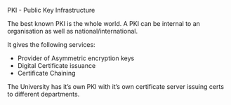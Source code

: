 PKI - Public Key Infrastructure

The best known PKI is the whole world.
A PKI can be internal to an organisation as well as national/international.

It gives the following services:
- Provider of Asymmetric encryption keys
- Digital Certificate issuance
- Certificate Chaining

The University has it’s own PKI with it’s own certificate server issuing certs to different departments.


